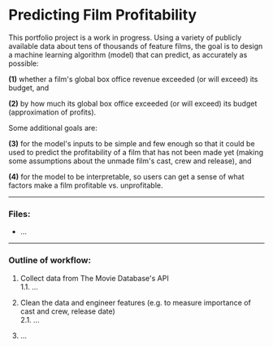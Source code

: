 # **Predicting Film Profitability**

This portfolio project is a work in progress. Using a variety of publicly available data about tens of thousands of feature films, the goal is to design a machine learning algorithm (model) that can predict, as accurately as possible:  

**(1)** whether a film's global box office revenue exceeded (or will exceed) its budget, and  

**(2)** by how much its global box office exceeded (or will exceed) its budget (approximation of profits).  

Some additional goals are:  

**(3)** for the model's inputs to be simple and few enough so that it could be used to predict the profitability of a film that has not been made yet (making some assumptions about the unmade film's cast, crew and release), and  

**(4)** for the model to be interpretable, so users can get a sense of what factors make a film profitable vs. unprofitable.  

---------------  
### **Files:**  

- ...  

---------------  
### **Outline of workflow:**  

1. Collect data from The Movie Database's API  
        1.1. ...  

2. Clean the data and engineer features (e.g. to measure importance of cast and crew, release date)  
        2.1. ...  
        
3. ...  
